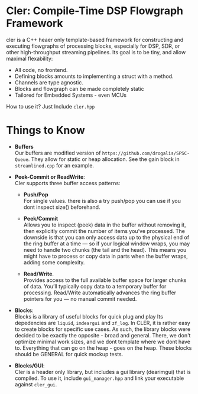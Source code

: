 # Cler: Compile-Time DSP Flowgraph Framework

cler is a C++ heaer only template-based framework for constructing and executing flowgraphs of processing blocks, especially for DSP, SDR, or other high-throughput streaming pipelines.
Its goal is to be tiny, and allow maximal flexability:

* All code, no frontend.
* Defining blocks amounts to implementing a struct with a method.
* Channels are type agnostic.
* Blocks and flowgraph can be made completely static
* Tailored for Embedded Systems -  even MCUs

How to use it? Just Include `cler.hpp`

# Things to Know

* **Buffers** </br>
Our buffers are modified version of `https://github.com/drogalis/SPSC-Queue`. They allow for static or heap allocation. See  the gain block in `streamlined.cpp` for an example.

* **Peek-Commit or ReadWrite**: </br>
Cler supports three buffer access patterns: 
    * **Push/Pop** </br>
    For single values. there is also a try push/pop you can use if you dont inspect size() beforehand.

    * **Peek/Commit** </br>
    Allows you to inspect (peek) data in the buffer without removing it, then explicitly commit the number of items you’ve processed.
    The downside is that you can only access data up to the physical end of the ring buffer at a time — so if your logical window wraps, you may need to handle two chunks (the tail and the head).
    This means you might have to process or copy data in parts when the buffer wraps, adding some complexity.
    
    * **Read/Write**. </br>
    Provides access to the full available buffer space for larger chunks of data. You’ll typically copy data to a temporary buffer for processing. Read/Write automatically advances the ring buffer pointers for you — no manual commit needed.


* **Blocks**: </br>
Blocks is a library of useful blocks for quick plug and play Its depedencies are `liquid`, `imdeargui` and `zf_log`. In CLER, it is rather easy to create blocks for specific use cases. As such, the library blocks were decided to be exactly the opposite - broad and general. There, we don't optimize minimal work sizes, and we dont template where we dont have to. Everything that can go on the heap - goes on the heap. These blocks should be GENERAL for quick mockup tests.

* **Blocks/GUI**: </br>
Cler is a header only library, but includes a gui library (dearimgui) that is compiled. To use it, include `gui_manager.hpp` and link your executable against `cler_gui`.